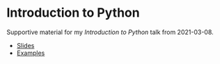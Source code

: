 Introduction to Python
======================

Supportive material for my *Introduction to Python* talk from 2021-03-08.

* [Slides](https://github.com/s3rvac/talks/raw/master/2021-03-08-Introduction-to-Python/slides.pdf)
* [Examples](https://github.com/s3rvac/talks/tree/master/2021-03-08-Introduction-to-Python/examples)
